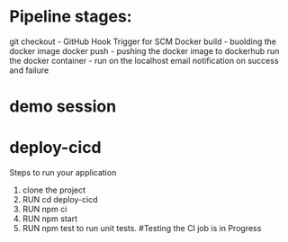 # Pipeline stages:

git checkout - GitHub Hook Trigger for SCM
Docker build - buolding the docker image
docker push - pushing the docker image to dockerhub
run the docker container - run on the localhost
email notification on success and failure
# demo session
# deploy-cicd
Steps to run your application
1. clone the project
2. RUN cd deploy-cicd
3. RUN npm ci
4. RUN npm start
5. RUN npm test to run unit tests.
#Testing the CI job is in Progress
